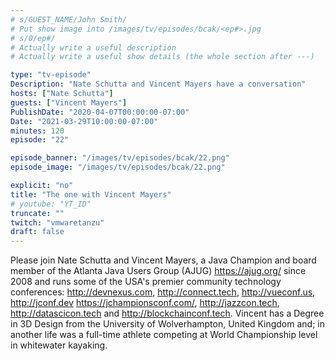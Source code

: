 ```yaml
---
# s/GUEST_NAME/John Smith/
# Put show image into /images/tv/episodes/bcak/<ep#>.jpg
# s/0/ep#/
# Actually write a useful description
# Actually write a useful show details (the whole section after ---)

type: "tv-episode"
Description: "Nate Schutta and Vincent Mayers have a conversation"
hosts: ["Nate Schutta"]
guests: ["Vincent Mayers"]
PublishDate: "2020-04-07T00:00:00-07:00"
Date: "2021-03-29T10:00:00-07:00"
minutes: 120
episode: "22"

episode_banner: "/images/tv/episodes/bcak/22.png"
episode_image: "/images/tv/episodes/bcak/22.png"

explicit: "no"
title: "The one with Vincent Mayers"
# youtube: "YT_ID"
truncate: ""
twitch: "vmwaretanzu"
draft: false
---
```


Please join Nate Schutta and Vincent Mayers, a Java Champion and board member of the Atlanta Java Users Group (AJUG) https://ajug.org/ since 2008 and runs some of the USA's premier community technology conferences: http://devnexus.com, http://connect.tech, http://vueconf.us, http://jconf.dev https://jchampionsconf.com/, http://jazzcon.tech, http://datascicon.tech and http://blockchainconf.tech. Vincent has a Degree in 3D Design from the University of Wolverhampton, United Kingdom and; in another life was a full-time athlete competing at World Championship level in whitewater kayaking.
